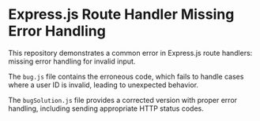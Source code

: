 # Express.js Route Handler Missing Error Handling

This repository demonstrates a common error in Express.js route handlers: missing error handling for invalid input.

The `bug.js` file contains the erroneous code, which fails to handle cases where a user ID is invalid, leading to unexpected behavior.

The `bugSolution.js` file provides a corrected version with proper error handling, including sending appropriate HTTP status codes.